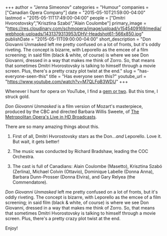 +++
author = "Jenna Simeonov"
categories = "Humour"
companies = ["Canadian Opera Company"]
date = "2015-05-10T21:59:00-04:00"
lastmod = "2015-05-11T17:49:00-04:00"
people = ["Dmitri Hvorostovsky","Krisztina Szabó","Alain Coulombe"]
primary_image = "https://res.cloudinary.com/schmopera/image/upload/v1545409169/media/webhook-uploads/1431379313953/DHV-Headshot61-566x850.jpg"
publishDate = "2015-05-11T09:00:00-04:00"
short_description = "Don Giovanni Unmasked left me pretty confused on a lot of fronts, but it&#039;s oddly riveting. The concept is bizarre, with Leporello as the emcee of a film screening; in said film (black &amp; white, of course) is where we see Don Giovanni, dressed in a way that makes me think of Zorro. So, that means that sometimes Dmitri Hvorostovsky is talking to himself through a movie screen. Plus, there&#039;s a pretty crazy plot twist at the end."
slug = "has-everyone-seen-this"
title = "Has everyone seen this?"
youtube_url = "https://www.youtube.com/watch?v=M7QLFqB3WDU"
+++

Whenever I hunt for opera on YouTube, I find a [gem or two](https://www.youtube.com/watch?v=9LXUrnVdV7M). But this time, I struck gold. 

*Don Giovanni Unmasked* is a film version of Mozart's masterpiece, produced by the CBC and directed Barbara Willis Sweete, of [The Metropolitan Opera's Live in HD Broadcasts](http://www.musicaltoronto.org/2012/11/03/torontos-barbara-willis-sweete-the-master-of-1100-camera-angles-for-metropolitan-opera-otello-in-hd/).

There are so many amazing things about this. 

1. First of all, Dmitri Hvorostovsky stars as the Don...*and* Leporello. Love it. But wait, it gets better!

2. The music was conducted by Richard Bradshaw, leading the COC Orchestra.

3. The cast is full of Canadians: Alain Coulombe (Masetto), Krisztina Szabó (Zerlina),  Michael Colvin (Ottavio), Dominique Labelle (Donna Anna), Barbara Dunn-Prosser (Donna Elvira), and Gary Relyea (the Commendatore).

*Don Giovanni Unmasked* left me pretty confused on a lot of fronts, but it's oddly riveting. The concept is bizarre, with Leporello as the emcee of a film screening; in said film (black & white, of course) is where we see Don Giovanni, dressed in a way that makes me think of Zorro. So, that means that sometimes Dmitri Hvorostovsky is talking to himself through a movie screen. Plus, there's a pretty crazy plot twist at the end.

Enjoy!

